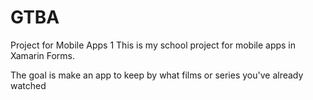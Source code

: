 # GTBA
Project for Mobile Apps 1
This is my school project for mobile apps in Xamarin Forms.

The goal is make an app to keep by what films or series you've already watched
